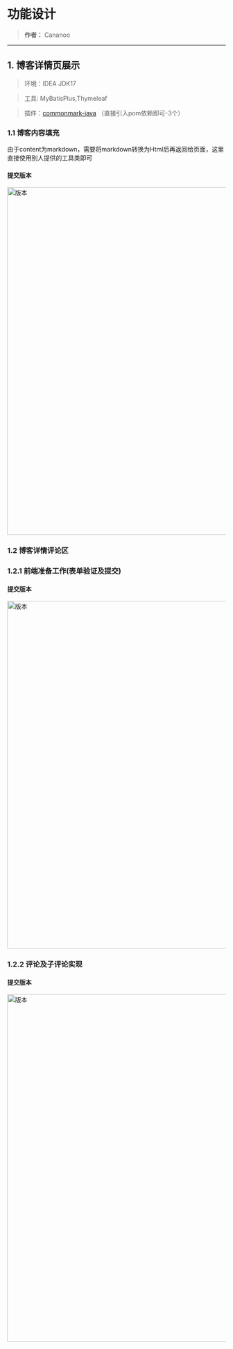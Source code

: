 # 功能设计
> **作者：** Cananoo

---

## 1. 博客详情页展示
> 环境：IDEA JDK17

> 工具: MyBatisPlus,Thymeleaf

> 插件：[commonmark-java](https://github.com/commonmark/commonmark-java)    （直接引入pom依赖即可-3个）

### 1.1  博客内容填充 

由于content为markdown，需要将markdown转换为Html后再返回给页面，这里直接使用别人提供的工具类即可


#### 提交版本
 
 <img src="https://user-images.githubusercontent.com/103165360/266343944-cbd89c4b-9a3a-41a2-bca5-7b77d936581b.png" alt="版本" width="800"> 

### 1.2  博客详情评论区

### 1.2.1  前端准备工作(表单验证及提交)


#### 提交版本
<img src="https://user-images.githubusercontent.com/103165360/266604999-174e7f6b-5d5c-46df-b698-205883f899d1.png" alt="版本" width="800">    


### 1.2.2 评论及子评论实现 


#### 提交版本
<img src="https://user-images.githubusercontent.com/103165360/266838891-ee5a19a6-f6ff-4cd6-8a9d-e3116038b6da.png" alt="版本" width="800">    

